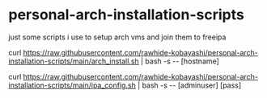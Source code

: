 # personal-arch-installation-scripts

just some scripts i use to setup arch vms and join them to freeipa

curl https://raw.githubusercontent.com/rawhide-kobayashi/personal-arch-installation-scripts/main/arch_install.sh | bash -s -- [hostname]

curl https://raw.githubusercontent.com/rawhide-kobayashi/personal-arch-installation-scripts/main/ipa_config.sh | bash -s -- [adminuser] [pass]
